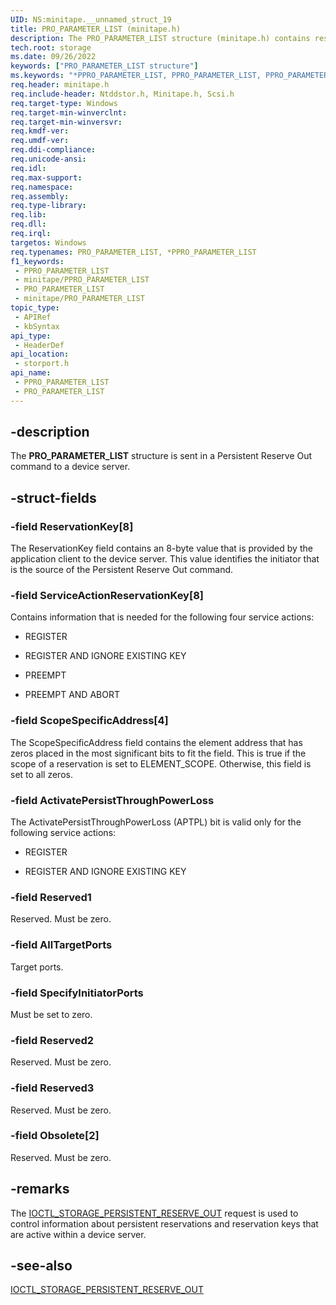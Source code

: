 ```yaml
---
UID: NS:minitape.__unnamed_struct_19
title: PRO_PARAMETER_LIST (minitape.h)
description: The PRO_PARAMETER_LIST structure (minitape.h) contains reservation information that is sent in a Persistent Reserve Out (PRO) command to a device server.
tech.root: storage
ms.date: 09/26/2022
keywords: ["PRO_PARAMETER_LIST structure"]
ms.keywords: "*PPRO_PARAMETER_LIST, PPRO_PARAMETER_LIST, PPRO_PARAMETER_LIST structure pointer [Storage Devices], PRO_PARAMETER_LIST, PRO_PARAMETER_LIST structure [Storage Devices], storage.pro_parameter_list, storport/PPRO_PARAMETER_LIST, storport/PRO_PARAMETER_LIST, structs-general_7481edb0-cc60-44b9-abcc-80bf0f79fbae.xml"
req.header: minitape.h
req.include-header: Ntddstor.h, Minitape.h, Scsi.h
req.target-type: Windows
req.target-min-winverclnt: 
req.target-min-winversvr: 
req.kmdf-ver: 
req.umdf-ver: 
req.ddi-compliance: 
req.unicode-ansi: 
req.idl: 
req.max-support: 
req.namespace: 
req.assembly: 
req.type-library: 
req.lib: 
req.dll: 
req.irql: 
targetos: Windows
req.typenames: PRO_PARAMETER_LIST, *PPRO_PARAMETER_LIST
f1_keywords:
 - PPRO_PARAMETER_LIST
 - minitape/PPRO_PARAMETER_LIST
 - PRO_PARAMETER_LIST
 - minitape/PRO_PARAMETER_LIST
topic_type:
 - APIRef
 - kbSyntax
api_type:
 - HeaderDef
api_location:
 - storport.h
api_name:
 - PPRO_PARAMETER_LIST
 - PRO_PARAMETER_LIST
---
```


## -description

The **PRO_PARAMETER_LIST** structure is sent in a Persistent Reserve Out command to a device server.

## -struct-fields

### -field ReservationKey[8]

The ReservationKey field contains an 8-byte value that is provided by the application client to the device server. This value identifies the initiator that is the source of the Persistent Reserve Out command.

### -field ServiceActionReservationKey[8]

Contains information that is needed for the following four service actions:

- REGISTER

- REGISTER AND IGNORE EXISTING KEY

- PREEMPT

- PREEMPT AND ABORT

### -field ScopeSpecificAddress[4]

The ScopeSpecificAddress field contains the element address that has zeros placed in the most significant bits to fit the field. This is true if the scope of a reservation is set to ELEMENT_SCOPE. Otherwise, this field is set to all zeros.

### -field ActivatePersistThroughPowerLoss

The ActivatePersistThroughPowerLoss (APTPL) bit is valid only for the following service actions:

- REGISTER

- REGISTER AND IGNORE EXISTING KEY

### -field Reserved1

Reserved. Must be zero.

### -field AllTargetPorts

Target ports.

### -field SpecifyInitiatorPorts

Must be set to zero.

### -field Reserved2

Reserved. Must be zero.

### -field Reserved3

Reserved. Must be zero.

### -field Obsolete[2]

Reserved. Must be zero.

## -remarks

The [IOCTL_STORAGE_PERSISTENT_RESERVE_OUT](/windows-hardware/drivers/ddi/ntddstor/ni-ntddstor-ioctl_storage_persistent_reserve_out) request is used to control information about persistent reservations and reservation keys that are active within a device server.

## -see-also

[IOCTL_STORAGE_PERSISTENT_RESERVE_OUT](/windows-hardware/drivers/ddi/ntddstor/ni-ntddstor-ioctl_storage_persistent_reserve_out)
